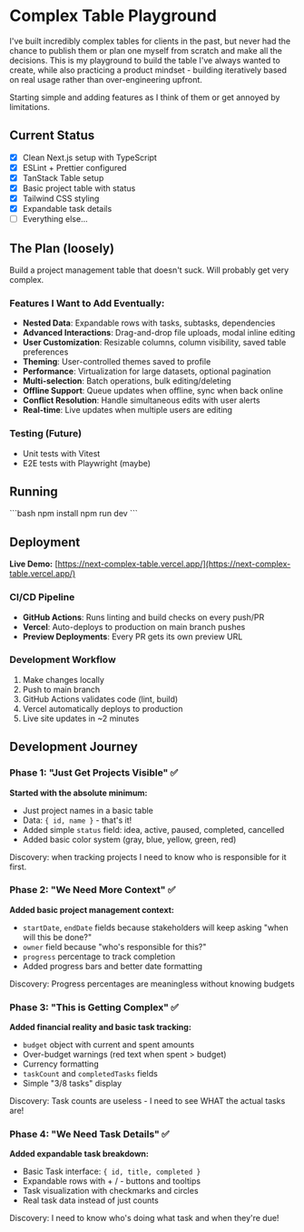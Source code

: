 # Complex Table Playground

I've built incredibly complex tables for clients in the past, but never had the chance to publish them or plan one myself from scratch and make all the decisions. This is my playground to build the table I've always wanted to create, while also practicing a product mindset - building iteratively based on real usage rather than over-engineering upfront.

Starting simple and adding features as I think of them or get annoyed by limitations.

## Current Status

- [x] Clean Next.js setup with TypeScript
- [x] ESLint + Prettier configured
- [x] TanStack Table setup
- [x] Basic project table with status
- [x] Tailwind CSS styling
- [x] Expandable task details
- [ ] Everything else...

## The Plan (loosely)

Build a project management table that doesn't suck. Will probably get very complex.

### Features I Want to Add Eventually:

- **Nested Data**: Expandable rows with tasks, subtasks, dependencies
- **Advanced Interactions**: Drag-and-drop file uploads, modal inline editing
- **User Customization**: Resizable columns, column visibility, saved table preferences
- **Theming**: User-controlled themes saved to profile
- **Performance**: Virtualization for large datasets, optional pagination
- **Multi-selection**: Batch operations, bulk editing/deleting
- **Offline Support**: Queue updates when offline, sync when back online
- **Conflict Resolution**: Handle simultaneous edits with user alerts
- **Real-time**: Live updates when multiple users are editing

### Testing (Future)

- Unit tests with Vitest
- E2E tests with Playwright (maybe)

## Running

\`\`\`bash
npm install
npm run dev
\`\`\`

## Deployment

**Live Demo:** [https://next-complex-table.vercel.app/](https://next-complex-table.vercel.app/)

### CI/CD Pipeline

- **GitHub Actions**: Runs linting and build checks on every push/PR
- **Vercel**: Auto-deploys to production on main branch pushes
- **Preview Deployments**: Every PR gets its own preview URL

### Development Workflow

1. Make changes locally
2. Push to main branch
3. GitHub Actions validates code (lint, build)
4. Vercel automatically deploys to production
5. Live site updates in ~2 minutes

## Development Journey

### Phase 1: "Just Get Projects Visible" ✅

**Started with the absolute minimum:**

- Just project names in a basic table
- Data: `{ id, name }` - that's it!
- Added simple `status` field: idea, active, paused, completed, cancelled
- Added basic color system (gray, blue, yellow, green, red)

Discovery: when tracking projects I need to know who is responsible for it first.

### Phase 2: "We Need More Context" ✅

**Added basic project management context:**

- `startDate`, `endDate` fields because stakeholders will keep asking "when will this be done?"
- `owner` field because "who's responsible for this?"
- `progress` percentage to track completion
- Added progress bars and better date formatting

Discovery: Progress percentages are meaningless without knowing budgets

### Phase 3: "This is Getting Complex" ✅

**Added financial reality and basic task tracking:**

- `budget` object with current and spent amounts
- Over-budget warnings (red text when spent > budget)
- Currency formatting
- `taskCount` and `completedTasks` fields
- Simple "3/8 tasks" display

Discovery: Task counts are useless - I need to see WHAT the actual tasks are!

### Phase 4: "We Need Task Details" ✅

**Added expandable task breakdown:**

- Basic Task interface: `{ id, title, completed }`
- Expandable rows with + / - buttons and tooltips
- Task visualization with checkmarks and circles
- Real task data instead of just counts

Discovery: I need to know who's doing what task and when they're due!
